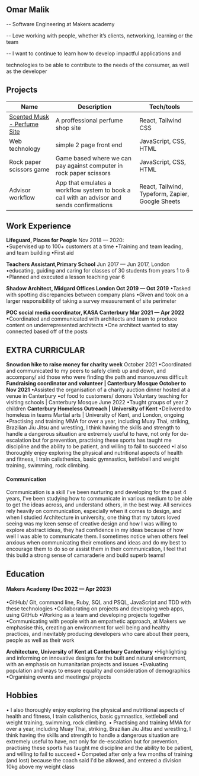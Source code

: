 ## Omar Malik

-- Software Engineering at Makers academy

-- Love working with people, whether it’s clients, networking, learning or the team

-- I want to continue to learn how to develop impactful applications and

technologies to be able to contribute to the needs of the consumer, as well as the developer

## Projects

| Name                         | Description       | Tech/tools        |
| ---------------------------- | ----------------- | ----------------- |
| [Scented Musk - Perfume Site]( https://scented-musk.vercel.app)  | A proffessional perfume shop site | React, Tailwind CSS |
| Web technology               | simple 2 page front end | JavaScript, CSS, HTML |
| Rock paper scissors game     | Game based where we can pay against computer in rock paper scissors | JavaScript, CSS, HTML |
| Advisor workflow             | App that emulates a workflow system to book a call with an advisor and sends confirmations | React, Tailwind, Typeform, Zapier, Google Sheets|


## Work Experience

 **Lifeguard, Places for People**
Nov 2018 — 2020:  
  •Supervised up to 100+ customers at a time
  •Training and team leading, and team building
  •First aid

 **Teachers Assistant,Primary School**
Jun 2017 — Jun 2017, London
•educating, guiding and caring for classes of 30 students from years 1 to 6
•Planned and executed a lesson teaching year 6

 **Shadow Architect, Midgard Offices London Oct 2019 — Oct 2019**
•Tasked with spotting discrepancies between company plans
•Given and took on a larger responsibility of taking a survey measurement of site
perimeter


 **POC social media coordinator, KASA Canterbury Mar 2021 — Apr 2022**
•Coordinated and communicated with architects and team to produce content on
underrepresented architects
•One architect wanted to stay connected based off of the posts


## EXTRA CURRICULAR
 **Snowdon hike to raise money for charity week**
October 2021
•Coordinated and communicated to my peers to safely climb up and down, and accompany/ aid those who were finding the path and manoeuvres difficult
**Fundraising coordinator and volunteer | Canterbury Mosque October to Nov 2021**
•Assisted the organisation of a charity auction dinner hosted at a venue in Canterbury
•of food to customers/ donors
Voluntary teaching for visiting schools | Canterbury Mosque June 2022
•Taught groups of year 2 children
**Canterbury Homeless Outreach | University of Kent**
•Delivered to homeless in teams
Martial arts | University of Kent, and London, ongoing
•Practising and training MMA for over a year, including Muay Thai, striking,
Brazilian Jiu Jitsu and wrestling, I think having the skills and strength to handle a dangerous situation are extremely useful to have, not only for de-escalation but for prevention, practising these sports has taught me discipline and the ability to be patient, and willing to fail to succeed
•I also thoroughly enjoy exploring the physical and nutritional aspects of health and fitness, I train calisthenics, basic gymnastics, kettlebell and weight training, swimming, rock climbing.

#### Communication
Communication is a skill I've been nurturing and developing for the past 4 years, I've been studying how to communicate in various medium to be able to get the ideas across, and understand others, in the best way. All services rely heavily on communication, especially when it comes to design, and when I studied Architecture in university, one thing that my tutors loved seeing was my keen sense of creative design and how I was willing to explore abstract ideas, they had confidence in my ideas because of how well I was able to communicate them. I sometimes notice when others feel anxious when communicating their emotions and ideas and do my best to encourage them to do so or assist them in their communication, I feel that this build a strong sense of camaraderie and build superb teams!


## Education

#### Makers Academy (Dec 2022 — Apr 2023)
•GitHub/ Git, command line, Ruby, SQL and PSQL, JavaScript and TDD with these technologies
•Collaborating on projects and developing web apps, using GitHub
•Working as a team and developing projects together
•Communicating with people with an empathetic approach, at Makers we
emphasise this, creating an environment for well being and healthy practices, and inevitably producing developers who care about their peers, people as well as their work

 **Architecture, University of Kent at Canterbury Canterbury**
•Highlighting and informing on innovative designs for the built and natural
environment, with an emphasis on humanitarian projects and issues
•Evaluating population and ways to ensure equality and consideration of
demographics
•Organising events and meetings/ projects


## Hobbies

• I also thoroughly enjoy exploring the physical and nutritional aspects of health and
fitness, I train calisthenics, basic gymnastics, kettlebell and weight training,
swimming, rock climbing.
• Practising and training MMA for over a year, including Muay Thai, striking,
Brazilian Jiu Jitsu and wrestling, I think having the skills and strength to handle a dangerous situation are extremely useful to have, not only for de-escalation but for prevention, practising these sports has taught me discipline and the ability to be patient, and willing to fail to succeed
• Competed after only a few months of training (and lost) because the coach said I'd be allowed, and entered a division 10kg above my weight class
